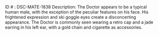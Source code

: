 ID # : DSC-MATE-1838
Description: The Doctor appears to be a typical human male, with the exception of the peculiar features on his face. His frightened expression and ski goggle eyes create a disconcerting appearance. The Doctor is commonly seen wearing a retro cap and a jade earring in his left ear, with a gold chain and cigarette as accessories.